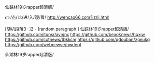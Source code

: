
仙踪林19岁rapper超清版/




👉/点/此/进/入/观/看/ http://wencao66.com?izrji.html




[随机段落3-
]2 - [random paragraph
]
仙踪林19岁rapper超清版/ https://github.com/itunsr/avnjnc
https://github.com/beooknews/hqxjw
https://github.com/cctnews/tbkkcm
https://github.com/qdouban/zgnukg
https://github.com/webnewse/hwdept





仙踪林19岁rapper超清版/
